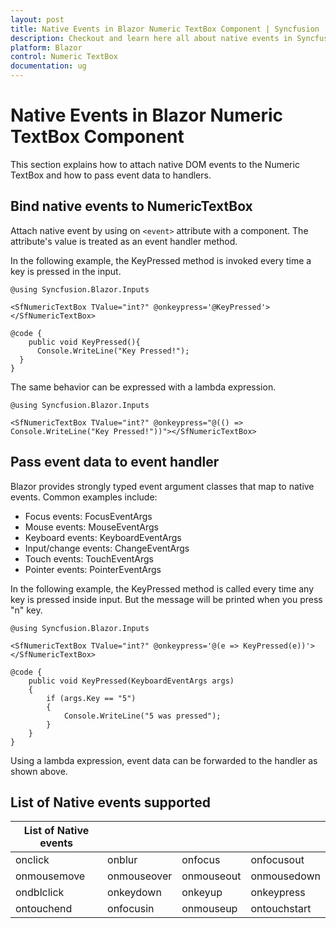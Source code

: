 ```yaml
---
layout: post
title: Native Events in Blazor Numeric TextBox Component | Syncfusion
description: Checkout and learn here all about native events in Syncfusion Blazor Numeric TextBox component and more.
platform: Blazor
control: Numeric TextBox
documentation: ug
---
```


# Native Events in Blazor Numeric TextBox Component

This section explains how to attach native DOM events to the Numeric TextBox and how to pass event data to handlers.

## Bind native events to NumericTextBox

Attach native event by using on `<event>` attribute with a component. The attribute's value is treated as an event handler method.

In the following example, the KeyPressed method is invoked every time a key is pressed in the input.

```cshtml
@using Syncfusion.Blazor.Inputs

<SfNumericTextBox TValue="int?" @onkeypress='@KeyPressed'></SfNumericTextBox>

@code {
    public void KeyPressed(){
      Console.WriteLine("Key Pressed!");
  }
}
```

The same behavior can be expressed with a lambda expression.

```cshtml
@using Syncfusion.Blazor.Inputs

<SfNumericTextBox TValue="int?" @onkeypress="@(() => Console.WriteLine("Key Pressed!"))"></SfNumericTextBox>
```

## Pass event data to event handler

Blazor provides strongly typed event argument classes that map to native events. Common examples include:
- Focus events: FocusEventArgs
- Mouse events: MouseEventArgs
- Keyboard events: KeyboardEventArgs
- Input/change events: ChangeEventArgs
- Touch events: TouchEventArgs
- Pointer events: PointerEventArgs

In the following example, the KeyPressed method is called every time any key is pressed inside input. But the message will be printed when you press "n" key.

```cshtml
@using Syncfusion.Blazor.Inputs

<SfNumericTextBox TValue="int?" @onkeypress='@(e => KeyPressed(e))'></SfNumericTextBox>

@code {
    public void KeyPressed(KeyboardEventArgs args)
    {
        if (args.Key == "5")
        {
            Console.WriteLine("5 was pressed");
        }
    }
}
```

Using a lambda expression, event data can be forwarded to the handler as shown above.

## List of Native events supported

| List of Native events |  |  | |
| --- | --- | --- | --- |
| onclick | onblur | onfocus | onfocusout |
| onmousemove | onmouseover | onmouseout | onmousedown | onmouseup |
| ondblclick | onkeydown | onkeyup | onkeypress |
| ontouchend | onfocusin | onmouseup | ontouchstart |